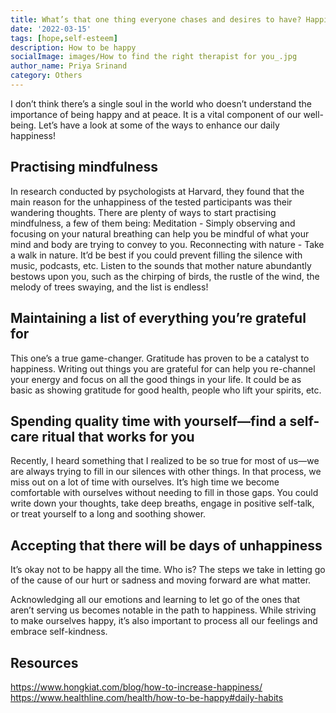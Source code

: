 ```yaml
---  
title: What’s that one thing everyone chases and desires to have? Happiness! 
date: '2022-03-15'  
tags: [hope,self-esteem]  
description: How to be happy  
socialImage: images/How to find the right therapist for you_.jpg
author_name: Priya Srinand
category: Others
---  
```

 
I don’t think there’s a single soul in the world who doesn’t understand the importance of being happy and at peace. It is a vital component of our well-being. Let’s have a look at some of the ways to enhance our daily happiness!

## Practising mindfulness
In research conducted by psychologists at Harvard, they found that the main reason for the unhappiness of the tested participants was their wandering thoughts. There are plenty of ways to start practising mindfulness, a few of them being:
Meditation - Simply observing and focusing on your natural breathing can help you be mindful of what your mind and body are trying to convey to you.
Reconnecting with nature - Take a walk in nature. It’d be best if you could prevent filling the silence with music, podcasts, etc. Listen to the sounds that mother nature abundantly bestows upon you, such as the chirping of birds, the rustle of the wind, the melody of trees swaying, and the list is endless!

## Maintaining a list of everything you’re grateful for
This one’s a true game-changer. Gratitude has proven to be a catalyst to happiness. Writing out things you are grateful for can help you re-channel your energy and focus on all the good things in your life. It could be as basic as showing gratitude for good health, people who lift your spirits, etc.  

## Spending quality time with yourself—find a self-care ritual that works for you
Recently, I heard something that I realized to be so true for most of us—we are always trying to fill in our silences with other things. In that process, we miss out on a lot of time with ourselves. It’s high time we become comfortable with ourselves without needing to fill in those gaps. You could write down your thoughts, take deep breaths, engage in positive self-talk, or treat yourself to a long and soothing shower. 

## Accepting that there will be days of unhappiness
It’s okay not to be happy all the time. Who is? The steps we take in letting go of the cause of our hurt or sadness and moving forward are what matter. 

Acknowledging all our emotions and learning to let go of the ones that aren’t serving us becomes notable in the path to happiness. While striving to make ourselves happy, it’s also important to process all our feelings and embrace self-kindness.

## Resources
https://www.hongkiat.com/blog/how-to-increase-happiness/
https://www.healthline.com/health/how-to-be-happy#daily-habits
